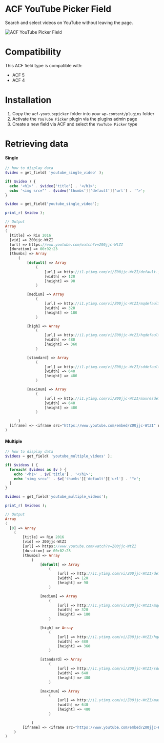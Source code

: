 ACF YouTube Picker Field
================
Search and select videos on YouTube without leaving the page.

![ACF YouTube Picker Field](http://www.airesgoncalves.com.br/youtubepicker/acf-youtubepicker-v2.png)

Compatibility
================
This ACF field type is compatible with:
* ACF 5
* ACF 4

Installation
================
1. Copy the `acf-youtubepicker` folder into your `wp-content/plugins` folder
2. Activate the `YouTube Picker` plugin via the plugins admin page
3. Create a new field via ACF and select the `YouTube Picker` type

Retrieving data
================

#### Single
```php
// how to display data
$video = get_field( 'youtube_single_video' );

if( $video ) {
  echo '<h1>' . $video['title'] . '</h1>';
  echo '<img src="' . $video['thumbs']['default']['url'] . '">';
}
```

```php
$video = get_field('youtube_single_video');

print_r( $video );

// Output
Array
(
  [title] => Rio 2016
  [vid] => Z00jjc-WtZI
  [url] => https://www.youtube.com/watch?v=Z00jjc-WtZI
  [duration] => 00:02:23
  [thumbs] => Array
      (
          [default] => Array
              (
                  [url] => http://i1.ytimg.com/vi/Z00jjc-WtZI/default.jpg
                  [width] => 120
                  [height] => 90
              )

          [medium] => Array
              (
                  [url] => http://i1.ytimg.com/vi/Z00jjc-WtZI/mqdefault.jpg
                  [width] => 320
                  [height] => 180
              )

          [high] => Array
              (
                  [url] => http://i1.ytimg.com/vi/Z00jjc-WtZI/hqdefault.jpg
                  [width] => 480
                  [height] => 360
              )

          [standard] => Array
              (
                  [url] => http://i1.ytimg.com/vi/Z00jjc-WtZI/sddefault.jpg
                  [width] => 640
                  [height] => 480
              )

          [maximum] => Array
              (
                  [url] => http://i1.ytimg.com/vi/Z00jjc-WtZI/maxresdefault.jpg
                  [width] => 640
                  [height] => 480
              )

      )
  [iframe] => <iframe src="https://www.youtube.com/embed/Z00jjc-WtZI" width="100%" height="100%" frameborder="0" allowfullscreen></iframe>
)
```

#### Multiple
```php
// how to display data
$videos = get_field( 'youtube_multiple_videos' );

if( $videos ) {
  foreach( $videos as $v ) {
    echo '<h1>' . $v['title'] . '</h1>';
    echo '<img src="' . $v['thumbs']['default']['url'] . '">';
  }
}
```

```php
$videos = get_field('youtube_multiple_videos');

print_r( $videos );

// Output
Array
(
  [0] => Array
    (
        [title] => Rio 2016
        [vid] => Z00jjc-WtZI
        [url] => https://www.youtube.com/watch?v=Z00jjc-WtZI
        [duration] => 00:02:23
        [thumbs] => Array
            (
                [default] => Array
                    (
                        [url] => http://i1.ytimg.com/vi/Z00jjc-WtZI/default.jpg
                        [width] => 120
                        [height] => 90
                    )

                [medium] => Array
                    (
                        [url] => http://i1.ytimg.com/vi/Z00jjc-WtZI/mqdefault.jpg
                        [width] => 320
                        [height] => 180
                    )

                [high] => Array
                    (
                        [url] => http://i1.ytimg.com/vi/Z00jjc-WtZI/hqdefault.jpg
                        [width] => 480
                        [height] => 360
                    )

                [standard] => Array
                    (
                        [url] => http://i1.ytimg.com/vi/Z00jjc-WtZI/sddefault.jpg
                        [width] => 640
                        [height] => 480
                    )

                [maximum] => Array
                    (
                        [url] => http://i1.ytimg.com/vi/Z00jjc-WtZI/maxresdefault.jpg
                        [width] => 640
                        [height] => 480
                    )

            )
        [iframe] => <iframe src="https://www.youtube.com/embed/Z00jjc-WtZI" width="100%" height="100%" frameborder="0" allowfullscreen></iframe>
    )
)
```

